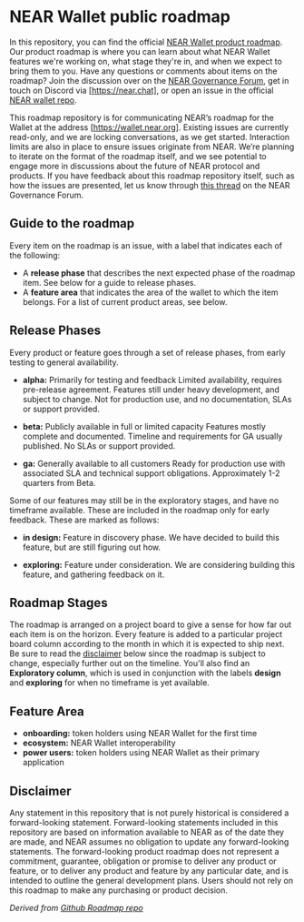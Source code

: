 # NEAR Wallet public roadmap 

In this repository, you can find the official [NEAR Wallet product roadmap](https://github.com/near/near-wallet-roadmap/projects/1). Our product roadmap is where you can learn about what NEAR Wallet features we're working on, what stage they're in, and when we expect to bring them to you. Have any questions or comments about items on the roadmap? Join the discussion over on the [NEAR Governance Forum](https://gov.near.org/), get in touch on Discord via [https://near.chat], or open an issue in the official [NEAR wallet repo](https://github.com/near/near-wallet).

This roadmap repository is for communicating NEAR’s roadmap for the Wallet at the address [https://wallet.near.org]. Existing issues are currently read-only, and we are locking conversations, as we get started. Interaction limits are also in place to ensure issues originate from NEAR. We’re planning to iterate on the format of the roadmap itself, and we see potential to engage more in discussions about the future of NEAR protocol and products. If you have feedback about this roadmap repository itself, such as how the issues are presented, let us know through [this thread](#) on the NEAR Governance Forum.

## Guide to the roadmap
Every item on the roadmap is an issue, with a label that indicates each of the following:

* A **release phase** that describes the next expected phase of the roadmap item. See below for a guide to release phases.
* A **feature area** that indicates the area of the wallet to which the item belongs. For a list of current product areas, see below.

## Release Phases
Every product or feature goes through a set of release phases, from early testing to general availability.

* **alpha:** Primarily for testing and feedback
Limited availability, requires pre-release agreement. Features still under heavy development, and subject to change. Not for production use, and no documentation, SLAs or support provided.

* **beta:** Publicly available in full or limited capacity
Features mostly complete and documented. Timeline and requirements for GA usually published. No SLAs or support provided.

* **ga:** Generally available to all customers
Ready for production use with associated SLA and technical support obligations. Approximately 1-2 quarters from Beta.

Some of our features may still be in the exploratory stages, and have no timeframe available. These are included in the roadmap only for early feedback. These are marked as follows:

* **in design:**
Feature in discovery phase. We have decided to build this feature, but are still figuring out how.

* **exploring:**
Feature under consideration. We are considering building this feature, and gathering feedback on it.


## Roadmap Stages
The roadmap is arranged on a project board to give a sense for how far out each item is on the horizon. Every feature is added to a particular project board column according to the month in which it is expected to ship next. Be sure to read the [disclaimer](#disclaimer) below since the roadmap is subject to change, especially further out on the timeline. You'll also find an **Exploratory column**, which is used in conjunction with the labels **design** and **exploring** for when no timeframe is yet available.

## Feature Area
* **onboarding:** token holders using NEAR Wallet for the first time
* **ecosystem:** NEAR Wallet interoperability
* **power users:** token holders using NEAR Wallet as their primary application

## Disclaimer
Any statement in this repository that is not purely historical is considered a forward-looking statement. Forward-looking statements included in this repository are based on information available to NEAR as of the date they are made, and NEAR assumes no obligation to update any forward-looking statements. The forward-looking product roadmap does not represent a commitment, guarantee, obligation or promise to deliver any product or feature, or to deliver any product and feature by any particular date, and is intended to outline the general development plans. Users should not rely on this roadmap to make any purchasing or product decision.

_Derived from [Github Roadmap repo](https://github.com/github/roadmap/)_
